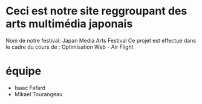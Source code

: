 # Ceci est notre site reggroupant des arts multimédia japonais

Nom de notre festival: Japan Media Arts Festival
Ce projet est effectué dans le cadre du cours de : Optimisation Web - Air Flight
# équipe
- Isaac Fafard
- Mikael Tourangeau

 
